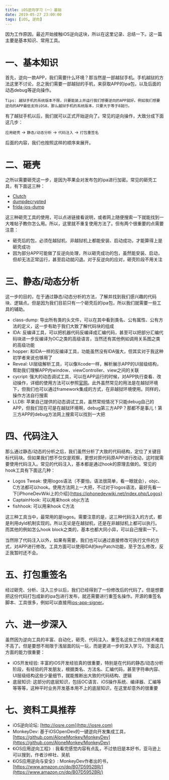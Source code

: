 ```yaml
---
title: iOS逆向学习（一）基础
date: 2019-05-27 23:00:00
tags: [iOS, 逆向]
---
```


因为工作原因，最近开始接触iOS逆向这块，所以在这里记录、总结一下。这一篇主要是基本知识、常用工具。

# 一、基本知识
首先，逆向一款APP，我们需要什么环境？那当然是一部越狱手机。手机越狱的方法这里不讨论，总之我们需要一部越狱的手机，来获取APP的ipa包，以及后面的动态debug等逆向操作。

`Tips: 越狱手机的系统版本不限，只要能装上并运行我们想要逆向的APP就好。例如我们想要逆向的APP最低支持iOS8，那么越狱手机的系统版本，只要大于等于8就行。`

有了越狱手机以后，我们就可以正式开始逆向了。常见的逆向操作，大致分成下面这几步：

`应用砸壳` -> `静态/动态分析` -> `代码注入` -> `打包重签名`

后面的内容，我们也按照这样的顺序来展开。

# 二、砸壳
之所以需要砸壳这一步，是因为苹果会对发布包的ipa进行加密。常见的砸壳工具，有下面这三种：

- [Clutch](https://github.com/KJCracks/Clutch)
- [dumpdecrypted](https://github.com/stefanesser/dumpdecrypted)
- [frida-ios-dump](https://github.com/AloneMonkey/frida-ios-dump)

这三种砸壳工具的使用，可以点进链接看说明，或者网上随便搜索一下就能找到一大堆帖子教你怎么用。所以，这里就不重复使用方法了。但有两个很重要的点需要注意：

- 砸壳后的包，必须在越狱机、非越狱机上都能安装、启动成功，才能算得上是砸壳成功
- 因为部分APP可能做了反逆向处理，所以砸壳成功的包，虽然能安装、启动，但却无法正常运行，甚至启动就闪退。对于反逆向的应对，砸壳阶段不用关注

# 三、静态/动态分析
这一步的目的，在于通过静态/动态分析的方法，了解并找到我们感兴趣的代码块、逻辑点。但是因为我们目前只有一个砸壳后的ipa包，所以我们就需要一些工具的辅助。

- class-dump: 导出所有类的头文件，可以在其中看到类名、公有属性、公有方法的定义，这一步有助于我们大致了解代码块的组成
- IDA: 反编译工具，可以把机器代码反编译成汇编代码，甚至可以把部分汇编代码块进一步反编译为OC之类的高级语言，当然还有其他例如调用关系图之类的高级功能
- hopper: 和IDA一样的反编译工具，功能虽然没有IDA强大，但其实对于我这种初学者来说也够用了
- Reveal: UI层级解析工具，可以像Xcode一样，解析展示APP的UI层级结构，帮助我们理解APP内window、viewController、view之间的关联
- cycript: 强大的动态调试工具，可以在APP运行的时候，对APP执行查看、改动操作，详细的使用方法可以参照[官网](http://www.cycript.org)。此外虽然常见的用法是在越狱环境下，但我们也可以通过framework集成的方式，在非越狱环境使用。同样的，操作方法自行搜索
- LLDB: 苹果自己提供的动态调试工具，虽然常规情况下只能debug自己的APP，但我们现在可是在越狱环境啊，debug第三方APP？那都不是事儿！第三方APP的debug方法网上搜索可以找到一大把

# 四、代码注入
那么通过静态/动态的分析之后，我们虽然分析了大致的代码结构，定位了关键目标代码块。但如果我们想不仅仅是观察，更想对原代码原APP进行改动，这时就需要使用代码注入。常见的代码注入，基本都是通过hook的原理去做的。常见的hook工具有下面这几种：

- Logos Tweak: 使用logos语法（不要怕，语法很简单，看一眼就会），objc、C方法都可以hook。使用方法网上一大把，不过对于logos语法，最好先看一下[iPhoneDevWiki上的介绍]{https://iphonedevwiki.net/index.php/Logos}
- CaptainHook: 可以用来hook objc方法
- fishhook: 可以用来hook C方法

这三种工具当中，最常用的是logos。需要注意的是，这三种代码注入的方式，都是利用dyld机制实现的。所以无论是在越狱机，还是在非越狱机上都可以执行。而其他的例如怎么hook block之类的，基本也都大同小异，可以自己搜索一下。

当然除了代码注入以外，如果有需要，我们也可以通过直接修改可执行文件的方式，对APP进行修改。工具方面可以使用IDA的keyPatch功能，至于怎么修改，反正我暂时还不会。

# 五、打包重签名
经过砸壳、分析、注入三步以后，我们已经得到了一份修改后的代码了。但是想要把这份代码打包成新的ipa包进行发布，就还需要进行重签名操作。开源的重签名脚本、工具很多，例如可以直接用[ios-app-signer](https://github.com/DanTheMan827/ios-app-signer)。

# 六、进一步深入
虽然因为逆向工具的丰富、自动化，砸壳、代码注入、重签名这些工作的技术难度不高了。但是要想不局限于浅层面的玩一玩，而是更进一步的深入学习，下面这几方面的能力很重要：

- iOS开发经验: 丰富的iOS开发经验真的很重要，特别是在代码的静态/动态分析阶段，有经验的开发朋友，根据类名、方法名、汇编代码，甚至字符串内容、UI层级结构这些少量细节，就能推断出大致的代码结构、逻辑
- 底层知识: 这部分的底层知识，包括OC语言、iOS操作系统、编译器、汇编等等等等，这种平时业务开发基本用不上的底层知识，在这里却意外的很重要

# 七、资料工具推荐

- iOS逆向论坛: [http://iosre.com](http://iosre.com)
- MonkeyDev: 基于iOSOpenDev的一键逆向开发集成工具，[https://github.com/AloneMonkey/MonkeyDev](https://github.com/AloneMonkey/MonkeyDev)
- 《iOS应用逆向工程》: 我看完感觉内容有点乱，不过依旧是本好书，亚马逊上可以搜到，作者沙梓社、吴航
- 《iOS应用逆向与安全》: MonkeyDev作者出的书，[https://www.amazon.cn/dp/B07D5952BR/](https://www.amazon.cn/dp/B07D5952BR/)
